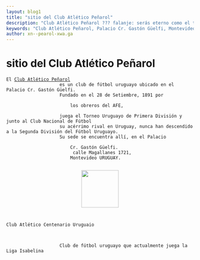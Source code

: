 ```yaml
---
layout: blog1
title: "sitio del Club Atlético Peñarol"
description: "Club Atlético Peñarol ??? falanje: serás eterno como el tiempo y renaceras en cada primavera"
keywords: "Club Atlético Peñarol, Palacio Cr. Gastón Güelfi, Montevideo, los obreros de AFE, Torneo Uruguayo de Primera División."
author: xn--pearol-xwa.ga
---
```

<html>
<div id="content">
	<div class="post">
		<h1 class="title">sitio del Club Atlético Peñarol</h1>
		<div class="entry">
			<div itemscope itemtype="http://schema.org/SportsTeam">
				<div itemprop="description">
					<code><p>El <a href="http://peñarol.org/" itemprop="url"><span itemprop="name">Club Atlético Peñarol</span></a>
					es un club de fútbol uruguayo ubicado en el Palacio Cr. Gastón Güelfi.
					Fundado en <span itemprop="foundingDate">el 28 de Setiembre, 1891</span> por
					<span itemprop="founder" itemscope itemtype="http://schema.org/Organization">
						<span itemprop="name">los obreros del AFE</span>,
					</span>
					juega el Torneo Uruguayo de Primera División y junto al Club Nacional de Fútbol
					su acérrimo rival en Uruguay, nunca han descendido a la Segunda División del Fútbol Uruguayo.
					Su sede se encuentra allí, en el Palacio  
					<span itemprop="location" itemscope itemtype="http://schema.org/PostalAddress">
						Cr. Gastón Güelfi.
						<span itemprop="addressRegion"> calle Magallanes 1721</span>,
						<span itemprop="addressLocality">Montevideo</span> URUGUAY.
					</span></p></code>
					<center>
						<span><img src="http://tillhörpeñarol.tk/images/g4872.png" width="100"></span>
					</center>
				</div>
			</div>
		</div>
	</div>
	<div class="post">
		<h1 class="title"></h1>
		<div class="entry">
			<div itemscope itemtype="http://schema.org/SportsTeam">
				<p><code><span itemprope="name">Club Atlético Centenario Uruguaio</span>
				<div itemprop="description">
					<span itemprop="Resulta de la fusión de los clubes Centenario e Uruguayo">Club de fútbol uruguayo que actualmente juega la Liga Isabelina</span>
				</div></code></p>
			</div>
		</div>
	</div>
<div>



